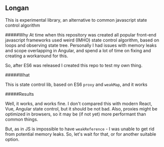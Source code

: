 ## Longan
This is experimental library, an alternative to common javascript state control algorithm

#####Why
At time when this repository was created all popular front-end javascript frameworks used weird (IMHO) state control
algorithm, based on loops and observing state tree. 
Personally I had issues with memory leaks and scope overlapping in Angular,
and spend a lot of time on fixing and creating a workaround for this.

So, after ES6 was released I created this repo to test my own thing.

#####What

This is state control lib, based on ES6 ```proxy``` and ```weakMap```, and it works

#####Results

Well, it works, and works fine. 
I don't compared this with modern React, Vue, Angular state control, but it should be not bad.
Also, proxies might be optimized in browsers, so it may be (if not yet) more performant than common things.

But, as in JS is impossible to have ```weakReference``` - I was unable to get rid from potential memory leaks.
So, let's wait for that, or for another suitable option. 
